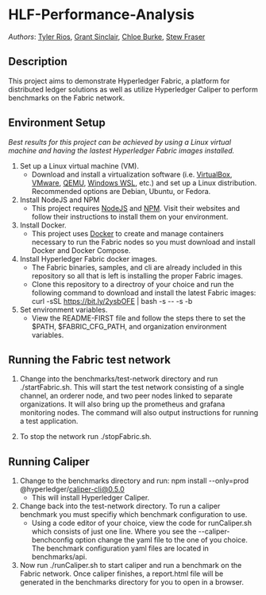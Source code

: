 # HLF-Performance-Analysis

_Authors_: [Tyler Rios](https://github.com/rios240), [Grant Sinclair](https://github.com/Grant-Sinclair), [Chloe Burke](https://github.com/cburke10), [Stew Fraser](https://github.com/i0a0i)

## Description
This project aims to demonstrate Hyperledger Fabric, a platform for distributed ledger solutions as well as utilize Hyperledger Caliper to perform benchmarks on the Fabric network.

## Environment Setup

_Best results for this project can be achieved by using a Linux virtual machine and having the lastest Hyperledger Fabric images installed._

1. Set up a Linux virtual machine (VM).
    - Download and install a virtualization software (i.e. [VirtualBox](https://www.virtualbox.org), [VMware](https://www.vmware.com), [QEMU](https://www.qemu.org),            [Windows WSL](https://learn.microsoft.com/en-us/windows/wsl), etc.) and set up a Linux distribution. Recommended options are Debian, Ubuntu, or Fedora.
2. Install NodeJS and NPM
    - This project requires [NodeJS](https://nodejs.org/en) and [NPM](https://www.npmjs.com/). Visit their websites and follow their instructions to install them on your         environment.
3. Install Docker.
    - This project uses [Docker](https://www.docker.com) to create and manage containers necessary to run the Fabric nodes so you must download and install Docker and          Docker Compose.
4. Install Hyperledger Fabric docker images.
    - The Fabric binaries, samples, and cli are already included in this repository so all that is left is installing the proper Fabric images.
    - Clone this repository to a directroy of your choice and run the following command to download and install the latest Fabric images: curl -sSL                             https://bit.ly/2ysbOFE | bash -s -- -s -b
5. Set environment variables.
    - View the README-FIRST file and follow the steps there to set the $PATH, $FABRIC_CFG_PATH, and organization environment variables.

## Running the Fabric test network

1. Change into the benchmarks/test-network directory and run ./startFabric.sh. This will start the test network consisting of a single channel, an orderer node, and two        peer nodes linked to separate organizations. It will also bring up the prometheus and grafana monitoring nodes. The command will also output instructions for running a      test application.

2. To stop the network run ./stopFabric.sh.

## Running Caliper

1. Change to the benchmarks directory and run: npm install --only=prod @hyperledger/caliper-cli@0.5.0
    - This will install Hyperledger Caliper.
2. Change back into the test-network directory. To run a caliper benchmark you must specifiy which benchmark configuration to use. 
    - Using a code editor of your choice, view the code for runCaliper.sh which consists of just one line. Where you see the --caliper-benchconfig option change the yaml       file to the one of you choice. The benchmark configuration yaml files are located in benchmarks/api.
3. Now run ./runCaliper.sh to start caliper and run a benchmark on the Fabric network. Once caliper finishes, a report.html file will be generated in the benchmarks            directory for you to open in a browser. 
